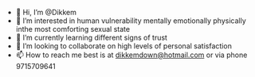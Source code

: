 - 👋 Hi, I’m @Dikkem
- 👀 I’m interested in human vulnerability mentally emotionally physically inthe most comforting sexual state
- 🌱 I’m currently learning different signs of trust
- 💞️ I’m looking to collaborate on high levels of personal satisfaction
- 📫 How to reach me best is at dikkemdown@hotmail.com or via phone 9715709641

<!---
Dikkem/Dikkem is a ✨ special ✨ repository because its `README.md` (this file) appears on your GitHub profile.
You can click the Preview link to take a look at your changes.
--->
